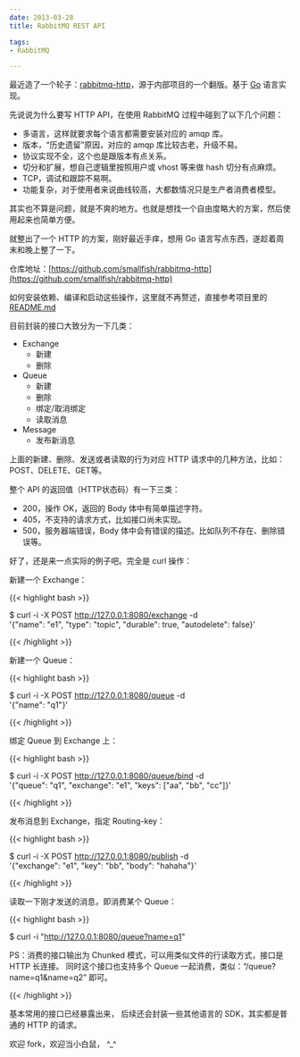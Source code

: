 ```yaml
---
date: 2013-03-28
title: RabbitMQ REST API

tags:
- RabbitMQ

---
```


最近造了一个轮子：[rabbitmq-http](https://github.com/smallfish/rabbitmq-http)，源于内部项目的一个翻版。基于 [Go](http://golang.org) 语言实现。

先说说为什么要写 HTTP API，在使用 RabbitMQ 过程中碰到了以下几个问题：

* 多语言，这样就要求每个语言都需要安装对应的 amqp 库。
* 版本，“历史遗留”原因，对应的 amqp 库比较古老，升级不易。
* 协议实现不全，这个也是跟版本有点关系。
* 切分和扩展，想自己逻辑里按照用户或 vhost 等来做 hash 切分有点麻烦。
* TCP，调试和跟踪不易啊。
* 功能复杂，对于使用者来说曲线较高，大都数情况只是生产者消费者模型。

其实也不算是问题，就是不爽的地方。也就是想找一个自由度略大的方案，然后使用起来也简单方便。

就整出了一个 HTTP 的方案，刚好最近手痒，想用 Go 语言写点东西，遂趁着周末和晚上整了一下。

仓库地址：[https://github.com/smallfish/rabbitmq-http](https://github.com/smallfish/rabbitmq-http)

如何安装依赖、编译和启动这些操作，这里就不再赘述，直接参考项目里的 [README.md](https://github.com/smallfish/rabbitmq-http/blob/master/README.md)

目前封装的接口大致分为一下几类：

* Exchange
    * 新建
    * 删除
* Queue
    * 新建
    * 删除
    * 绑定/取消绑定
    * 读取消息
* Message
    * 发布新消息

上面的新建、删除、发送或者读取的行为对应 HTTP 请求中的几种方法，比如：POST、DELETE、GET等。

整个 API 的返回值（HTTP状态码）有一下三类：

* 200，操作 OK，返回的 Body 体中有简单描述字符。
* 405，不支持的请求方式，比如接口尚未实现。
* 500，服务器端错误，Body 体中会有错误的描述。比如队列不存在、删除错误等。

好了，还是来一点实际的例子吧。完全是 curl 操作：

新建一个 Exchange：

{{< highlight bash >}}

$ curl -i -X POST http://127.0.0.1:8080/exchange -d \
'{"name": "e1", "type": "topic", "durable": true, "autodelete": false}'

{{< /highlight >}}
    
新建一个 Queue：

{{< highlight bash >}}

$ curl -i -X POST http://127.0.0.1:8080/queue -d \
'{"name": "q1"}'

{{< /highlight >}}

绑定 Queue 到 Exchange 上：

{{< highlight bash >}}

$ curl -i -X POST http://127.0.0.1:8080/queue/bind -d \
'{"queue": "q1", "exchange": "e1", "keys": ["aa", "bb", "cc"]}'

{{< /highlight >}}

发布消息到 Exchange，指定 Routing-key：

{{< highlight bash >}}

$ curl -i -X POST http://127.0.0.1:8080/publish -d \
'{"exchange": "e1", "key": "bb", "body": "hahaha"}'

{{< /highlight >}}

读取一下刚才发送的消息，即消费某个 Queue：

{{< highlight bash >}}

$ curl -i "http://127.0.0.1:8080/queue?name=q1"
        
PS：消费的接口输出为 Chunked 模式，可以用类似文件的行读取方式，接口是 HTTP 长连接。
同时这个接口也支持多个 Queue 一起消费，类似：“/queue?name=q1&name=q2” 即可。

{{< /highlight >}}


基本常用的接口已经暴露出来， 后续还会封装一些其他语言的 SDK，其实都是普通的 HTTP 的请求。

欢迎 fork，欢迎当小白鼠， ^_^



